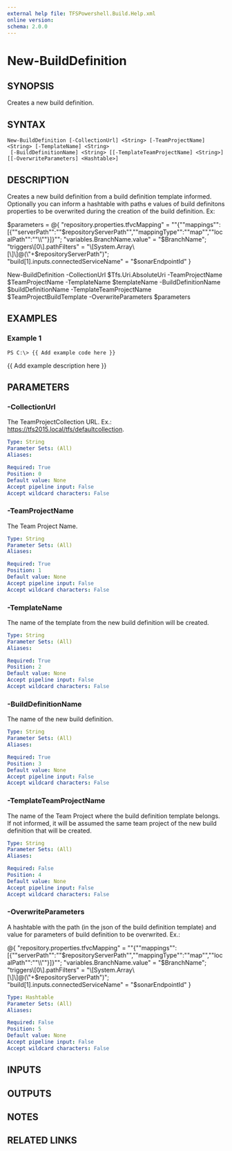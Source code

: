 ```yaml
---
external help file: TFSPowershell.Build.Help.xml
online version: 
schema: 2.0.0
---
```


# New-BuildDefinition

## SYNOPSIS
Creates a new build definition.

## SYNTAX

```
New-BuildDefinition [-CollectionUrl] <String> [-TeamProjectName] <String> [-TemplateName] <String>
 [-BuildDefinitionName] <String> [[-TemplateTeamProjectName] <String>] [[-OverwriteParameters] <Hashtable>]
```

## DESCRIPTION
Creates a new build definition from a build definition template informed.
Optionally you can inform a hashtable with paths e values of build definitons properties to be overwrited during the creation of the build definition.
Ex:

$parameters = @{
    "repository.properties.tfvcMapping" = "\"{\"\"mappings\"\":\[{\"\"serverPath\"\":\"\"$repositoryServerPath\"\",\"\"mappingType\"\":\"\"map\"\",\"\"localPath\"\":\"\"\\\\\"\"}\]}\"";
    "variables.BranchName.value" = "$BranchName";
    "triggers\[0\].pathFilters" = "\[System.Array\[\]\]@(\"+$repositoryServerPath\")";
    "build\[1\].inputs.connectedServiceName" = "$sonarEndpointId"
}

New-BuildDefinition -CollectionUrl $Tfs.Uri.AbsoluteUri -TeamProjectName $TeamProjectName -TemplateName $templateName  -BuildDefinitionName $buildDefinitionName -TemplateTeamProjectName $TeamProjectBuildTemplate -OverwriteParameters $parameters

## EXAMPLES

### Example 1
```
PS C:\> {{ Add example code here }}
```

{{ Add example description here }}

## PARAMETERS

### -CollectionUrl
The TeamProjectCollection URL.
Ex.: https://tfs2015.local/tfs/defaultcollection.

```yaml
Type: String
Parameter Sets: (All)
Aliases: 

Required: True
Position: 0
Default value: None
Accept pipeline input: False
Accept wildcard characters: False
```

### -TeamProjectName
The Team Project Name.

```yaml
Type: String
Parameter Sets: (All)
Aliases: 

Required: True
Position: 1
Default value: None
Accept pipeline input: False
Accept wildcard characters: False
```

### -TemplateName
The name of the template from the new build definition will be created.

```yaml
Type: String
Parameter Sets: (All)
Aliases: 

Required: True
Position: 2
Default value: None
Accept pipeline input: False
Accept wildcard characters: False
```

### -BuildDefinitionName
The name of the new build definition.

```yaml
Type: String
Parameter Sets: (All)
Aliases: 

Required: True
Position: 3
Default value: None
Accept pipeline input: False
Accept wildcard characters: False
```

### -TemplateTeamProjectName
The name of the Team Project where the build definition template belongs.
If not informed, it will be assumed the same team project of the new build definition that will be created.

```yaml
Type: String
Parameter Sets: (All)
Aliases: 

Required: False
Position: 4
Default value: None
Accept pipeline input: False
Accept wildcard characters: False
```

### -OverwriteParameters
A hashtable with the path (in the json of the build definition template) and value for parameters of build definition to be overwrited.
Ex.:

@{
     "repository.properties.tfvcMapping" = "\"{\"\"mappings\"\":\[{\"\"serverPath\"\":\"\"$repositoryServerPath\"\",\"\"mappingType\"\":\"\"map\"\",\"\"localPath\"\":\"\"\\\\\"\"}\]}\"";
     "variables.BranchName.value" = "$BranchName";
     "triggers\[0\].pathFilters" = "\[System.Array\[\]\]@(\"+$repositoryServerPath\")";
     "build\[1\].inputs.connectedServiceName" = "$sonarEndpointId"
  }

```yaml
Type: Hashtable
Parameter Sets: (All)
Aliases: 

Required: False
Position: 5
Default value: None
Accept pipeline input: False
Accept wildcard characters: False
```

## INPUTS

## OUTPUTS

## NOTES

## RELATED LINKS

